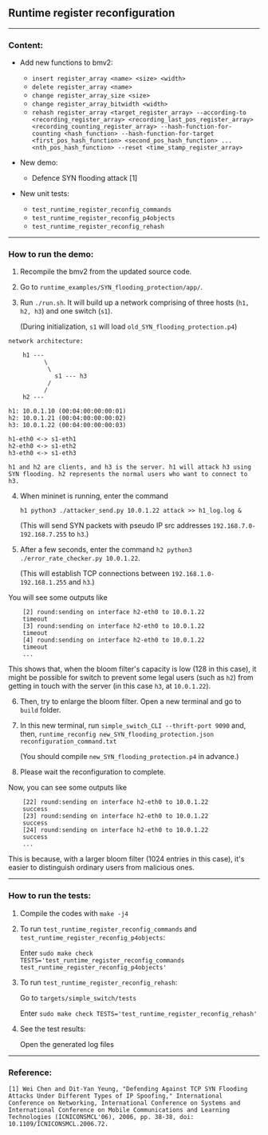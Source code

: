 ## Runtime register reconfiguration
---
### Content:


- Add new functions to bmv2:
    - `insert register_array <name> <size> <width>`
    - `delete register_array <name>`
    - `change register_array_size <size>`
    - `change register_array_bitwidth <width>`
    - `rehash register_array <target_register_array> --according-to <recording_register_array> <recording_last_pos_register_array> <recording_counting_register_array> --hash-function-for-counting <hash_function> --hash-function-for-target <first_pos_hash_function> <second_pos_hash_function> ... <nth_pos_hash_function> --reset <time_stamp_register_array>`

- New demo:
    - Defence SYN flooding attack [1]

- New unit tests:
    - `test_runtime_register_reconfig_commands`
    - `test_runtime_register_reconfig_p4objects`
    - `test_runtime_register_reconfig_rehash`

---
### How to run the demo:
1. Recompile the bmv2 from the updated source code.
2. Go to `runtime_examples/SYN_flooding_protection/app/`.
3. Run `./run.sh`. It will build up a network comprising of three hosts (`h1, h2, h3`) and one switch (`s1`). 

    (During initialization, `s1` will load `old_SYN_flooding_protection.p4`)
```
network architecture:

    h1 ---
          \
           \
             s1 --- h3
           /  
          /
    h2 ---

h1: 10.0.1.10 (00:04:00:00:00:01)
h2: 10.0.1.21 (00:04:00:00:00:02)
h3: 10.0.1.22 (00:04:00:00:00:03)

h1-eth0 <-> s1-eth1
h2-eth0 <-> s1-eth2
h3-eth0 <-> s1-eth3

h1 and h2 are clients, and h3 is the server. h1 will attack h3 using SYN flooding. h2 represents the normal users who want to connect to h3.
```

4. When mininet is running, enter the command

    `h1 python3 ./attacker_send.py 10.0.1.22 attack >> h1_log.log &` 
    
    (This will send SYN packets with pseudo IP src addresses `192.168.7.0-192.168.7.255` to `h3`.)
5. After a few seconds, enter the command `h2 python3 ./error_rate_checker.py 10.0.1.22`.
    
    (This will establish TCP connections between `192.168.1.0-192.168.1.255` and `h3`.)

You will see some outputs like 
```
    [2] round:sending on interface h2-eth0 to 10.0.1.22
    timeout
    [3] round:sending on interface h2-eth0 to 10.0.1.22
    timeout
    [4] round:sending on interface h2-eth0 to 10.0.1.22
    timeout
    ...
```
This shows that, when the bloom filter's capacity is low (128 in this case), it might be possible for switch to prevent some legal users (such as `h2`) from getting in touch with the server (in this case `h3`, at `10.0.1.22`).

6. Then, try to enlarge the bloom filter. Open a new terminal and go to `build` folder.
7. In this new terminal, run `simple_switch_CLI --thrift-port 9090` and, then, `runtime_reconfig new_SYN_flooding_protection.json reconfiguration_command.txt`

    (You should compile `new_SYN_flooding_protection.p4` in advance.)
8. Please wait the reconfiguration to complete.

Now, you can see some outputs like
```
    [22] round:sending on interface h2-eth0 to 10.0.1.22
    success
    [23] round:sending on interface h2-eth0 to 10.0.1.22
    success
    [24] round:sending on interface h2-eth0 to 10.0.1.22
    success
    ...
``` 

This is because, with a larger bloom filter (1024 entries in this case), it's easier to distinguish ordinary users from malicious ones.

---
### How to run the tests:
1. Compile the codes with `make -j4`
2. To run `test_runtime_register_reconfig_commands` and `test_runtime_register_reconfig_p4objects`:

    Enter `sudo make check TESTS='test_runtime_register_reconfig_commands test_runtime_register_reconfig_p4objects'`

3. To run `test_runtime_register_reconfig_rehash`:
    
    Go to `targets/simple_switch/tests`

    Enter `sudo make check TESTS='test_runtime_register_reconfig_rehash'`

4. See the test results:

    Open the generated log files

---
### Reference:
```
[1] Wei Chen and Dit-Yan Yeung, "Defending Against TCP SYN Flooding Attacks Under Different Types of IP Spoofing," International Conference on Networking, International Conference on Systems and International Conference on Mobile Communications and Learning Technologies (ICNICONSMCL'06), 2006, pp. 38-38, doi: 10.1109/ICNICONSMCL.2006.72.
```
